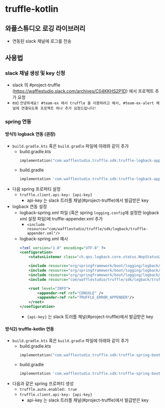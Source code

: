 # truffle-kotlin
## 와플스튜디오 로깅 라이브러리
- 연동된 slack 채널에 로그를 전송

## 사용법
### slack 채널 생성 및 key 신청
- slack 의 #project-truffle (https://wafflestudio.slack.com/archives/C04KKHS2P1D) 에서 프로젝트 추가 요청
- ex) `안녕하세요! #team-ex 에서 truffle 을 이용하려고 해서, #team-ex-alert 채널에 연결되도록 프로젝트 하나 추가 요청드립니다!`

### spring 연동
#### 방식1) logback 연동 (권장)
- `build.gradle.kts` 혹은 `build.gradle` 파일에 아래와 같이 추가
  - build.gradle.kts
    ```kotlin
    implementation("com.wafflestudio.truffle.sdk:truffle-logback-appender:1.2.0")
    ```
  - build.gradle
    ```groovy
    implementation 'com.wafflestudio.truffle.sdk:truffle-logback-appender:1.2.0'
    ```
- 다음 spring 프로퍼티 설정
  - `truffle.client.api-key: {api-key}`
    - api-key 는 slack 트러플 채널(#project-truffle)에서 발급받은 key
- logback 연동 설정
  - logback-spring.xml 파일 (혹은 spring `logging.config`에 설정한 logback xml 설정 파일)에 truffle-appender.xml 추가
    - `<include resource="com/wafflestudio/truffle/sdk/logback/truffle-appender.xml"/>`
  - logback-spring.xml 예시
    ```xml
    <?xml version="1.0" encoding="UTF-8" ?>
    <configuration>
        <statusListener class="ch.qos.logback.core.status.NopStatusListener" />

        <include resource="org/springframework/boot/logging/logback/defaults.xml" />
        <include resource="org/springframework/boot/logging/logback/file-appender.xml" />
        <include resource="org/springframework/boot/logging/logback/console-appender.xml"/>
        <include resource="com/wafflestudio/truffle/sdk/logback/truffle-appender.xml"/>

        <root level="INFO">
            <appender-ref ref="CONSOLE" />
            <appender-ref ref="TRUFFLE_ERROR_APPENDER"/>
        </root>
    </configuration>
    ```
    - `{api-key}` 는 slack 트러플 채널(#project-truffle)에서 발급받은 key

#### 방식2) truffle-kotlin 연동
- `build.gradle.kts` 혹은 `build.gradle` 파일에 아래와 같이 추가
  - build.gradle.kts
    ```kotlin
    implementation("com.wafflestudio.truffle.sdk:truffle-spring-boot-starter:1.2.0")
    ```
  - build.gradle
    ```groovy
    implementation 'com.wafflestudio.truffle.sdk:truffle-spring-boot-starter:1.2.0'
    ```
- 다음과 같은 spring 프로퍼티 생성
  - `truffle.auto.enabled: true`
  - `truffle.client.api-key: {api-key}`
    - api-key 는 slack 트러플 채널(#project-truffle)에서 발급받은 key